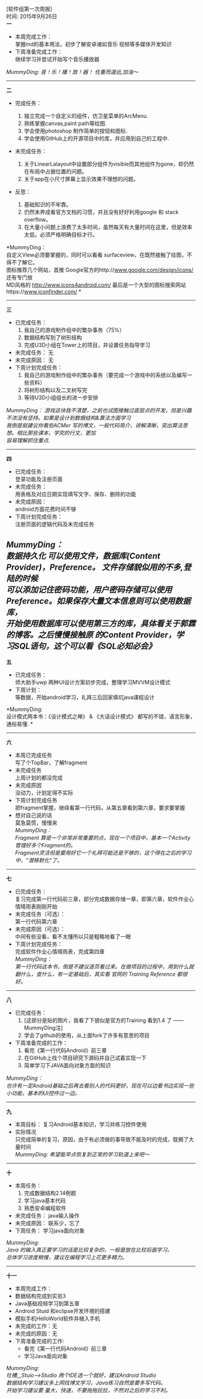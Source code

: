 [软件组第一次周报] <br>
时间: 2015年9月26日 <br>
**一**             
 - 本周完成工作：   
    掌握md的基本用法，初步了解安卓诸如音乐 视频等多媒体开发知识    
 - 下周准备完成工作：   
    继续学习并尝试开始写个音乐播放器

*MummyDing: 音！乐！播！放！器！ 任重而道远,加油～*

-----
**二**      
 - 完成任务：    
   1. 独立完成一个自定义的组件，仿卫星菜单的ArcMenu.    
   2. 熟练掌握canvas,paint path等绘图.   
   3. 学会使用photoshop 制作简单的按钮和图标.   
   4. 学会使用GitHub上的开源项目中的库，并应用到自己的工程中.   
 - 未完成任务：   
   1. 关于LinearLalayout中设置部分组件为visible而其他组件为gone，却仍然在布局中占据位置的问题。   
   2. 关于app在小尺寸屏幕上显示效果不理想的问题。     

 - 反思：
   1. 基础知识的不牢靠。     
   2. 仍然未养成看官方文档的习惯，并且没有好好利用google 和 stack overflow。    
   3. 在大量小问题上浪费了太多时间，虽然每天有大量时间在这里，但是效率太低。必须严格明确目标才行。   

*MummyDing：                
        自定义View必须要掌握的，同时可以看看 surfaceview，在既然接触了绘图，不得不了解它。           
	    图标推荐几个网站，首推 Google官方的http://www.google.com/design/icons/  还有专门放        
	    MD风格的 http://www.icons4android.com/  最后是一个大型的图标搜索网站https://www.iconfinder.com/ *           

-----
**三**   

- 已完成任务：
  1. 我自己的游戏制作组中的繁杂事务（75%）    
  2. 数据结构写到了树形结构   
  3. 完成U3D小组在Tower上的项目，并设置任务指导学习   
- 未完成任务：
 无
- 未完成原因：
  无
- 下周计划完成任务：
  1. 我自己的游戏制作组中的繁杂事务（要完成一个游戏中的系统以及编写一些资料）   
  2. 将树形结构以及二叉树写完   
  3. 等待U3D小组组长的进一步安排   

*MummyDing： 
        游戏这块我不清楚，之前也试图接触过底层点的开发，但是兴趣不浓没有坚持。如果是设计到数据结构&算法方面学习           
	    我倒是挺建议你看些ACMer 写的博文，一般代码简介，讲解清晰，突出算法思想。相比那些课本，学究的行文，更加         
	    容易理解抓住重点.*

-----
**四**    
- 已完成任务：    
  登录功能及注册页面     
- 未完成任务：    
  用表格及对应日期实现填写文字、保存、删除的功能    
- 未完成原因：    
  android方面花费时间不够    
- 下周计划完成任务：    
   注册页面的逻辑代码及未完成任务      
 
*MummyDing：       
         数据持久化 可以使用文件，数据库(Content Provider)，Preference。 文件存储貌似用的不多,登陆的时候     
        可以添加记住密码功能，用户密码存储可以使用 Preference。如果保存大量文本信息则可以使用数据库，    
        开始使用数据库可以使用第三方的库，具体看关于郭霖的博客。之后慢慢接触原  的Content Provider，学      
        习SQL语句，这个可以看《SQL必知必会》*       
 -----
**五**    
- 已完成任务：    
   师大助手uwp 两种UI设计方案初步完成，整理学习MVVM设计模式   
- 下周计划：   
   等数据，开始android学习，礼拜三后回家填坑java课程设计   

*MummyDing:      
    设计模式两本书：《设计模式之禅》 & 《大话设计模式》 都写的不错，语言形象，通俗易懂. *

-----
**六**   

- 本周已完成任务     
   写了个TopBar，了解fragment    
- 未完成任务     
  上周计划的都没完成    
- 未完成原因    
  没动力，计划定得不实际   
- 下周计划完成任务   
  把fragment掌握，继续看第一行代码，从第五章看到第六章，要求要掌握     
- 想对自己说的话    
   莫急莫慌，慢慢来    
*MummyDing：        
  Fragment 算是一个非常非常重要的点，现在一个项目中，基本一个Activity管理好多个Fragment的。    
  Fragment灵活但是要用好它一个礼拜可能还是不够的，这个得在之后的学习中，“潜移默化”了。*
 
 
-----
**七**   
- 已完成任务：   
   复习完成第一行代码前三章，部分完成数据存储一章，即第六章，软件作业心情晴雨表刚刚开始     
- 未完成任务（可选）：    
   第一行代码第六章     
- 未完成原因（可选）：    
   中间有些没看，看不太懂所以只是粗略地看了一眼     
- 下周计划完成任务：   
  完成软件作业心情晴雨表，完成第四章    
*MummyDing：    
        第一行代码这本书，倒是不建议逐页看过来。在做项目的过程中，用到什么就翻什么，查什么，有一定基础后，其实看           官网的 Training Reference 都很好。*   

----- 
**八**   
- 已完成任务：
  1.  [这部分是贴的图片，我看了下貌似是官方的Training 看到1.4 了  ——MummyDing注]    
  2. 学会了github的使用，从上面fork了许多有意思的项目   
- 下周准备完成的工作：  
  1. 看完《第一行代码Android》前三章   
  2. 在GitHub上找个项目研究下源码并自己试着实现一下   
  3. 简单学习下JAVA面向对象方面的知识  

*MummyDing：       
    也许有一定Android基础之后再去看别人的代码更好，现在可以边看书边实现一些小功能，基本的UI控件过一边。*

-----        
**九**   
- 本周目标：
   复习Android基本知识，学习并练习控件使用     
- 实际情况    
   只完成简单的复习，原因，由于有必须做的事导致不能及时的完成，耽搁了大量时间    
*MummyDing: 希望能早点恢复到正常的学习轨道上来吧～*

-----        
**十**   
- 本周任务：
  1. 完成数据结构2.14例题
  2. 学习java基本代码
  3. 熟悉安卓编程软件
- 未完成任务：
 java输入操作   
- 未完成原因：
  联系少，忘了   
- 下周任务：
 学习java面向对象   

*MummyDing:   
Java 的输入真正要学习的话是比较复杂的，一般是放在比较后面学习。   
总体学习进度稍慢，建议在编程学习上花更多精力。*

-----        
**十一**   

- 本周完成工作：   
 - 数据结构完成到实验3   
 - Java基础视频学习到第五章   
 - Android Stuid 和eclipse开发环境的搭建
 - 模拟手机HelloWorld软件并植入手机
- 未完成的工作：无
- 未完成的原因：无
- 下周准备完成的工作:   
  - 看完《第一行代码Android》前三章
  - 学习Java面向对象

*MummyDing:    
吐槽,,,Stuio-->Studio 两个IDE选一个就好，建议Android Studio    
数据结构学习建议多上网找博文学习，Java练习自然是要多写代码。   
开始学习建议要 量大，快速，不要拖拖拉拉，不然对之后的学习不利。*

